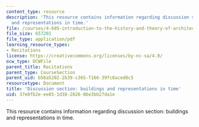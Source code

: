 ```yaml
---
content_type: resource
description: 'This resource contains information regarding discussion section: buildings
  and representations in time.'
file: /courses/4-605-introduction-to-the-history-and-theory-of-architecture-spring-2012/37e0fb2eee851d38202686e3bb27da1e_MIT4_605S12_rec03.pdf
file_size: 657201
file_type: application/pdf
learning_resource_types:
- Recitations
license: https://creativecommons.org/licenses/by-nc-sa/4.0/
ocw_type: OCWFile
parent_title: Recitations
parent_type: CourseSection
parent_uid: b56a5202-2b39-c365-f166-39fc8aced8c5
resourcetype: Document
title: 'Discussion section: buildings and representations in time'
uid: 37e0fb2e-ee85-1d38-2026-86e3bb27da1e
---
```

This resource contains information regarding discussion section: buildings and representations in time.